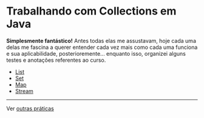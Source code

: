 # Trabalhando com Collections em Java

**Simplesmente fantástico!** Antes todas elas me assustavam, hoje cada uma delas me fascina a querer entender cada vez mais como cada uma funciona e sua aplicabilidade, posterioremente... enquanto isso, organizei alguns testes e anotações referentes ao curso.

- [List](https://github.com/danilotc/bootcamp-dio-banco-pan/tree/main/src/praticas/collections/list)
- [Set](https://github.com/danilotc/bootcamp-dio-banco-pan/tree/main/src/praticas/collections/set)
- [Map](https://github.com/danilotc/bootcamp-dio-banco-pan/tree/main/src/praticas/collections/map)
- [Stream](https://github.com/danilotc/bootcamp-dio-banco-pan/tree/main/src/praticas/collections/stream)

---

Ver [outras práticas](https://github.com/danilotc/bootcamp-dio-banco-pan/tree/main/src)